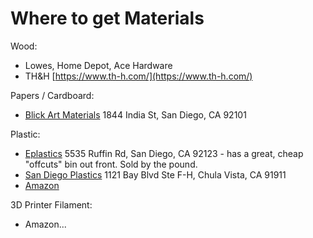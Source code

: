 
# Where to get Materials

Wood: 
- Lowes, Home Depot, Ace Hardware
- TH&H [https://www.th-h.com/](https://www.th-h.com/)

Papers / Cardboard: 
- [Blick Art Materials](https://www.dickblick.com/stores/california/san-diego/) 1844 India St, San Diego, CA 92101

Plastic: 
- [Eplastics](https://www.eplastics.com/) 5535 Ruffin Rd, San Diego, CA 92123 - has a great, cheap "offcuts" bin out front. Sold by the pound. 
- [San Diego Plastics](https://sdplastics.com/) 1121 Bay Blvd Ste F-H, Chula Vista, CA 91911
- [Amazon](https://www.amazon.com/s?k=acrylic&rh=p_n_feature_twelve_browse-bin%3A6523581011&dc&crid=1FP68QKLIHMU1&qid=1691868683&rnid=6523562011&sprefix=acrylic%2Caps%2C122&ref=sr_nr_p_n_feature_twelve_browse-bin_2&ds=v1%3Aj%2FkbjR6uukzvnX258UAPYUVc5vFUIxtwiIfGXy6EeTQ)

3D Printer Filament:
- Amazon...

